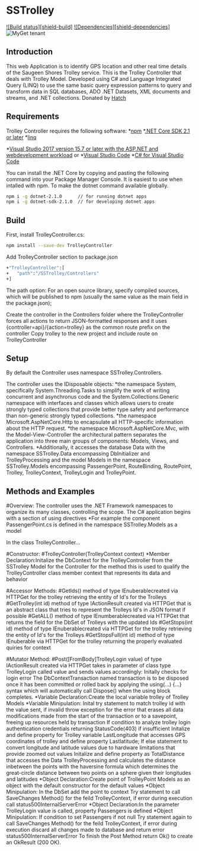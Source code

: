 SSTrolley
==========
[![Build status][shield-build]](#)
[![Dependencies][shield-dependencies]](#)
![MyGet tenant](https://img.shields.io/dotnet.myget/dotnet-coreclr/v/Microsoft.DotNet.CoreCLR.svg)

Introduction
------------
This web Application is to identify GPS location and other real time details of the Saugeen Shores Trolley service.
This is the Trolley Controller that deals with Trolley Model.
Developed using C# and Language Integrated Query (LINQ) to use the same basic query expression patterns to query and transform data in SQL databases, ADO .NET Datasets, XML documents and streams, and .NET collections.
Donated by [Hatch](https://www.hatch.com/)

 Requirements
-------------
Trolley Controller requires the following software:
*[npm](https://www.npmjs.com/get-npm)
*[.NET Core SDK 2.1 or later](https://www.microsoft.com/net/download/all)
*[linq](https://www.npmjs.com/package/linq)

*[Visual Studio 2017 version 15.7 or later with the ASP.NET and webdevelopment workload](https://www.visualstudio.com/downloads/)
or 
*[Visual Studio Code](https://code.visualstudio.com/download)
*[C# for Visual Studio Code](https://marketplace.visualstudio.com/items?itemName=ms-vscode.csharp)

You can install the .NET Core by copying and pasting the following command into your Package Manager Console.
It is easiest to use when intalled with npm.
To make the dotnet command available globally.

```bash
npm i -g dotnet-2.1.0      // for running dotnet apps
npm i -g dotnet-sdk-2.1.0  // for developing dotnet apps
```

Build
------
First, install TrolleyController.cs:

```bash
npm install --save-dev TrolleyController
```

Add TrolleyController section to package.json

```bash
+"TrolleyController":[
+	"path":"/SSTrolley/Controllers"
+]
```

The path option:
For an open source library, specify compiled sources, which will be published to npm (usually the same value as the main field in the package.json);

Create the controller in the Controllers folder where the TrolleyController forces all actions to return JSON-formatted responses and it uses {controller=api}/{action=trolley} as the common route prefix on the controller
Copy trolley to the new project and include route on TrolleyController

Setup
-----
By default the Controller uses namespace SSTrolley.Controllers.

The controller uses the IDisposable objects:
*the namespace System, specifically System.Threading.Tasks to simplify the work of writing concurrent and asynchronus code and the System.Collections.Generic namespace with interfaces and classes which allows users to create strongly typed collections that provide better type safety and performance than non-generic strongly typed collections.
*the namespace Microsoft.AspNetCore.Http to encapsulate all HTTP-specific information about the HTTP request.
*the namespace Microsoft.AspNetCore.Mvc, with the Model-View-Controller the architectural pattern separates the application into three main groups of components: Models, Views, and Controllers. 
*Additionally, it accesses the database Data with the namespace SSTrolley.Data encompassing DbInitializer and TrolleyProcessing and the model Models in the namespace SSTrolley.Models encompassing PassengerPoint, RouteBinding, RoutePoint, Trolley, TrolleyContext, TrolleyLogin and TrolleyPoint.

Methods and Examples
-------------------
#Overview:
The controller uses the .NET Framework namespaces to organize its many classes, controlling the scope. 
The C# application begins with a section of using directives
*For example the component PassengerPoint.cs is defined in the namespace SSTrolley.Models as a model

In the class TrolleyController...

#Constructor:
#TrolleyController(TrolleyContext context)
*Member Declaration:Initalize the DbContext for the TrolleyController from the SSTrolley Model for the Controller for the method 
this is used to qualify the TrolleyController class member context that represents its data and behavior

#Accessor Methods:
#GetIds() 
method of type IEnuberable<int>created via HTTPGet for the trolley retrieving the entity of Id's for the Trolleys
#GetTrolley(int id)
method of type IActionResult created via HTTPGet that is an abstract class that tries to represent the Trolleys Id's  in JSON format if possible
#GetALL()
method of type IEnumberable<Trolley>created via HTTPGet that returns the field for the DbSet of Trolleys with the updated Ids
#GetStops(int id)
method of type IEnuberable<int>created via HTTPGet for the trolley retrieving the entity of Id's for the Trolleys
#GetStopsFull(int id)
method of type IEnuberable<RoutePoint> via HTTPGet for the trolley returning the properly evaluated quiries for context


#Mutator Method:
#Post([FromBody]TrolleyLogin value) 
of type IActionResult created via HTTPGet takes in parameter of class type TrolleyLogin called value and sends values accordingly:
Initally checks for login error
The DbContextTransaction named transaction is to be disposed once it has been committed or rolled back by applying the using(…) {…} syntax which will automatically call Dispose() when the using block completes.
*Variable Declaration:Create the local variable trolley of Trolley Models
*Variable Minipulation:
	Inital try statement to match trolley id with the value sent, if invalid throw exception for the error that erases all data modifications made from the start of the transaction or to a savepoint, freeing up resources held by transaction
	If condition to analyze trolley login authentication credentials returning StatusCode(403) if insufficient
	Initalize and define property for Trolley variable LastLongitude that accesses GPS coordinates of trolley and define property Lastlatitude;
	If else statement to convert longitude and latitude values due to hardware limitations that provide zoomed out values
	Initalize and define property as TotalDistance that accesses the Data TrolleyProcessing and calculates the distance inbetween the points with the haversine formula which determines the great-circle distance between two points on a sphere given their longitudes and latitudes
*Object Declaration:Create point of TrolleyPoint Models as an object with the default constructor for the default values
*Object Minipulation:
	In the DbSet add the point to context
	Try statement to call SaveChanges Method() for the feild TrolleyContext, if error during execution call status500InternalServerError
*Object Declaration:In the parameter TrolleyLogin value is called, property Passengers is defined
*Object Minipulation:
	If condition to set Passengers if not null
Try statement again to call SaveChanges Method() for the feild TrolleyContext, if error during execution discard all changes made to database and return error status500InternalServerError
To finish the Post Method return Ok() to create an OkResult (200 OK).

